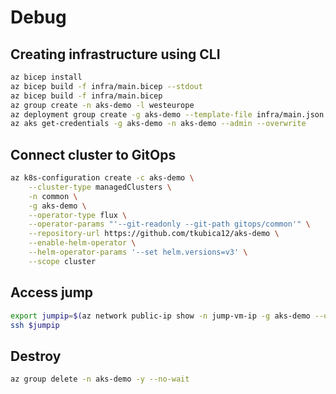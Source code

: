 

# Debug
## Creating infrastructure using CLI

```bash
az bicep install
az bicep build -f infra/main.bicep --stdout 
az bicep build -f infra/main.bicep
az group create -n aks-demo -l westeurope
az deployment group create -g aks-demo --template-file infra/main.json --parameters sshKey=@~/.ssh/id_rsa.pub
az aks get-credentials -g aks-demo -n aks-demo --admin --overwrite
```

## Connect cluster to GitOps
```bash
az k8s-configuration create -c aks-demo \
    --cluster-type managedClusters \
    -n common \
    -g aks-demo \
    --operator-type flux \
    --operator-params "'--git-readonly --git-path gitops/common'" \
    --repository-url https://github.com/tkubica12/aks-demo \
    --enable-helm-operator \
    --helm-operator-params '--set helm.versions=v3' \
    --scope cluster
```

## Access jump
```bash
export jumpip=$(az network public-ip show -n jump-vm-ip -g aks-demo --query ipAddress -o tsv)
ssh $jumpip
```

## Destroy
```bash
az group delete -n aks-demo -y --no-wait
```
